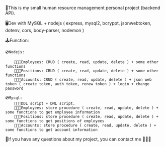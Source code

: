 📜This is my small human resource management personal project (backend API).

🖥Dev with MySQL + nodejs ( express, mysql2, bcryppt, jsonwebtoken, dotenv, cors, body-parser, nodemon )

🕹Function:
	
	💿Nodejs:
 	
		🧑🏻‍💼Employees: CRUD ( create, read, update, delete ) + some other functions
		🧑🏻‍💼Positions: CRUD ( create, read, update, delete ) + some other functions
	 	🧑🏻‍💼Accounts: CRUD ( create, read, update, delete ) + json web token ( create token, auth token, renew token ) + login + change password
    	
    💿Mysql:
		🧑🏻‍💼DDL script + DML script.
    	🧑🏻‍💼Employees: store procedure ( create, read, update, delete ) + some functions to get employee information
		🧑🏻‍💼Positions: store procedure ( create, read, update, delete ) + some functions to get positions of employees
	 	🧑🏻‍💼Accounts: store procedure ( create, read, update, delete ) + some functions to get account information


📠If you have any questions about my project, you can contact me 🧔🏻‍♂️

      		


        
